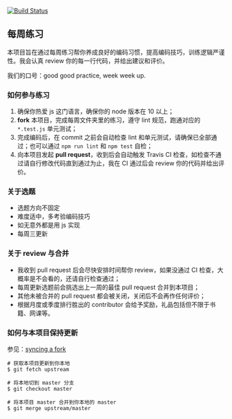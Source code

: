[![Build Status](https://travis-ci.org/fzhyzamt/practice-weekly.svg?branch=master)](https://travis-ci.org/fzhyzamt/practice-weekly)

## 每周练习

本项目旨在通过每周练习帮你养成良好的编码习惯，提高编码技巧，训练逻辑严谨性。我会认真 review 你的每一行代码，并给出建议和评价。

我们的口号：good good practice, week week up.


### 如何参与练习

1. 确保你热爱 js 这门语言，确保你的 node 版本在 10 以上；
2. **fork** 本项目，完成每周文件夹里的练习，遵守 lint 规范，跑通对应的 `*.test.js` 单元测试；
2. 完成编码后，在 commit 之前会自动检查 lint 和单元测试，请确保已全部通过；也可以通过 `npm run lint` 和 `npm test` 自检；
3. 向本项目发起 **pull request**，收到后会自动触发 Travis CI 检查，如检查不通过请自行修改代码直到通过为止，我在 CI 通过后会 review 你的代码并给出评价。



### 关于选题

* 选题方向不固定
* 难度适中，多考验编码技巧
* 如无意外都是用 js 实现
* 每周三更新


### 关于 review 与合并

* 我收到 pull request 后会尽快安排时间帮你 review，如果没通过 CI 检查，大概率是不会看的，还请自行检查通过；
* 每周更新选题前会挑选出上一周的最佳 pull request 合并到本项目；
* 其他未被合并的 pull request 都会被关闭，关闭后不会再作任何评价；
* 根据月度或季度排行胜出的 contributor 会给予奖励，礼品包括但不限于书籍、网课等。


### 如何与本项目保持更新

参见：[syncing a fork](https://help.github.com/en/articles/syncing-a-fork)

```
# 获取本项目更新到你本地
$ git fetch upstream

# 将本地切到 master 分支
$ git checkout master

# 将本项目 master 合并到你本地的 master
$ git merge upstream/master
```



